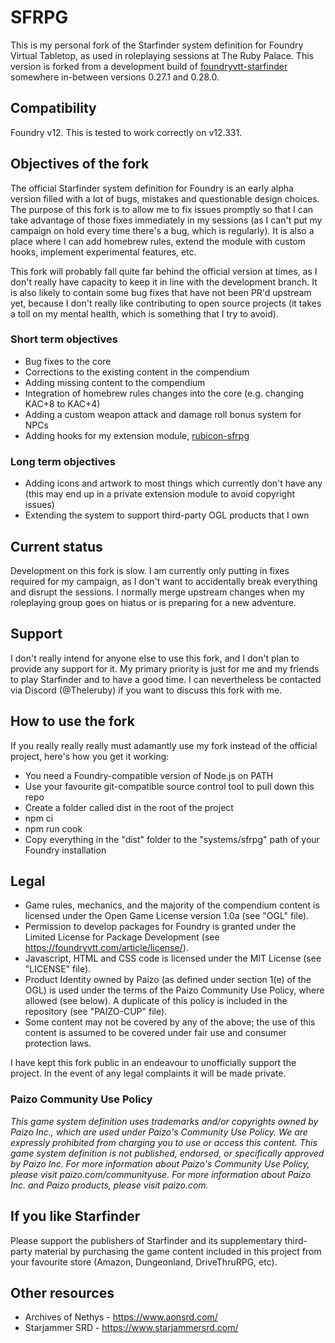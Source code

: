 # SFRPG
This is my personal fork of the Starfinder system definition for Foundry Virtual Tabletop, as used in roleplaying sessions at The Ruby Palace. This version is forked from a development build of [foundryvtt-starfinder](https://github.com/foundryvtt-starfinder/foundryvtt-starfinder/) somewhere in-between versions 0.27.1 and 0.28.0.

## Compatibility

Foundry v12. This is tested to work correctly on v12.331.

## Objectives of the fork

The official Starfinder system definition for Foundry is an early alpha version filled with a lot of bugs, mistakes and questionable design choices. The purpose of this fork is to allow me to fix issues promptly so that I can take advantage of those fixes immediately in my sessions (as I can't put my campaign on hold every time there's a bug, which is regularly). It is also a place where I can add homebrew rules, extend the module with custom hooks, implement experimental features, etc.

This fork will probably fall quite far behind the official version at times, as I don't really have capacity to keep it in line with the development branch. It is also likely to contain some bug fixes that have not been PR'd upstream yet, because I don't really like contributing to open source projects (it takes a toll on my mental health, which is something that I try to avoid).

### Short term objectives
* Bug fixes to the core
* Corrections to the existing content in the compendium
* Adding missing content to the compendium
* Integration of homebrew rules changes into the core (e.g. changing KAC+8 to KAC+4)
* Adding a custom weapon attack and damage roll bonus system for NPCs
* Adding hooks for my extension module, [rubicon-sfrpg](https://github.com/theleruby/rubicon-sfrpg/)

### Long term objectives
* Adding icons and artwork to most things which currently don't have any (this may end up in a private extension module to avoid copyright issues)
* Extending the system to support third-party OGL products that I own

## Current status

Development on this fork is slow. I am currently only putting in fixes required for my campaign, as I don't want to accidentally break everything and disrupt the sessions. I normally merge upstream changes when my roleplaying group goes on hiatus or is preparing for a new adventure.

## Support

I don't really intend for anyone else to use this fork, and I don't plan to provide any support for it. My primary priority is just for me and my friends to play Starfinder and to have a good time. I can nevertheless be contacted via Discord (@Theleruby) if you want to discuss this fork with me.

## How to use the fork

If you really really really must adamantly use my fork instead of the official project, here's how you get it working:

* You need a Foundry-compatible version of Node.js on PATH
* Use your favourite git-compatible source control tool to pull down this repo
* Create a folder called dist in the root of the project
* npm ci
* npm run cook
* Copy everything in the "dist" folder to the "systems/sfrpg" path of your Foundry installation

## Legal

* Game rules, mechanics, and the majority of the compendium content is licensed under the Open Game License version 1.0a (see "OGL" file).
* Permission to develop packages for Foundry is granted under the Limited License for Package Development (see https://foundryvtt.com/article/license/).
* Javascript, HTML and CSS code is licensed under the MIT License (see "LICENSE" file).
* Product Identity owned by Paizo (as defined under section 1(e) of the OGL) is used under the terms of the Paizo Community Use Policy, where allowed (see below). A duplicate of this policy is included in the repository (see "PAIZO-CUP" file).
* Some content may not be covered by any of the above; the use of this content is assumed to be covered under fair use and consumer protection laws.

I have kept this fork public in an endeavour to unofficially support the project. In the event of any legal complaints it will be made private.

### Paizo Community Use Policy
_This game system definition uses trademarks and/or copyrights owned by Paizo Inc., which are used under Paizo's Community Use Policy. We are expressly prohibited from charging you to use or access this content. This game system definition is not published, endorsed, or specifically approved by Paizo Inc. For more information about Paizo's Community Use Policy, please visit paizo.com/communityuse. For more information about Paizo Inc. and Paizo products, please visit paizo.com._

## If you like Starfinder

Please support the publishers of Starfinder and its supplementary third-party material by purchasing the game content included in this project from your favourite store (Amazon, Dungeonland, DriveThruRPG, etc).

## Other resources

* Archives of Nethys - https://www.aonsrd.com/
* Starjammer SRD - https://www.starjammersrd.com/
